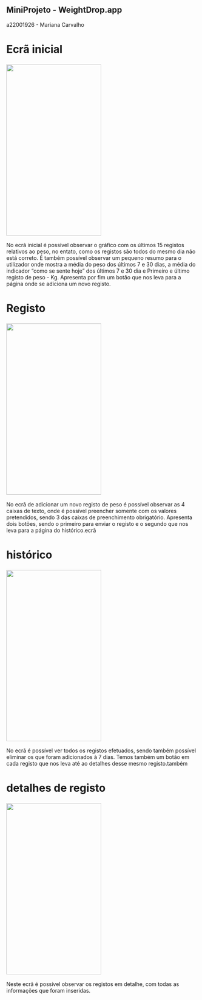## MiniProjeto - WeightDrop.app
a22001926 - Mariana Carvalho

# Ecrã inicial  
### <img src="https://github.com/ULHT-CM-2021-22/mini-projeto-flutter-marianasfc/blob/main/ecr%C3%A3Inicial.jpg" height="450" width="250">
No ecrã inicial é possivel observar o gráfico com os últimos 15 registos relativos ao peso, no entato, como os registos são todos do mesmo dia não está correto.
É também possível observar um pequeno resumo para o utilizador onde mostra a média do peso dos últimos 7 e 30 dias, a média do indicador “como se sente hoje” dos últimos 7 e 30 dia e Primeiro e último registo de peso - Kg.
Apresenta por fim um botão que nos leva para a página onde se adiciona um novo registo.

# Registo
### <img src="https://github.com/ULHT-CM-2021-22/mini-projeto-flutter-marianasfc/blob/main/registo.jpg" height="450" width="250">
No ecrã de adicionar um novo registo de peso é possível observar as 4 caixas de texto, onde é possível preencher somente com os valores pretendidos, sendo 3 das caixas de preenchimento obrigatório.
Apresenta dois botões, sendo o primeiro para enviar o registo e o segundo que nos leva para a página do histórico.ecrã

# histórico
### <img src="https://github.com/ULHT-CM-2021-22/mini-projeto-flutter-marianasfc/blob/main/historico.jpg" height="450" width="250">
No ecrã é possível ver todos os registos efetuados, sendo também possível eliminar os que foram adicionados à 7 dias.
Temos também um botão em cada registo que nos leva até ao detalhes desse mesmo registo.também

# detalhes de registo
### <img src="https://github.com/ULHT-CM-2021-22/mini-projeto-flutter-marianasfc/blob/main/detalhes%20de%20registo.jpg" height="450" width="250">
Neste ecrã é possível observar os registos em detalhe, com todas as informações que foram inseridas.

